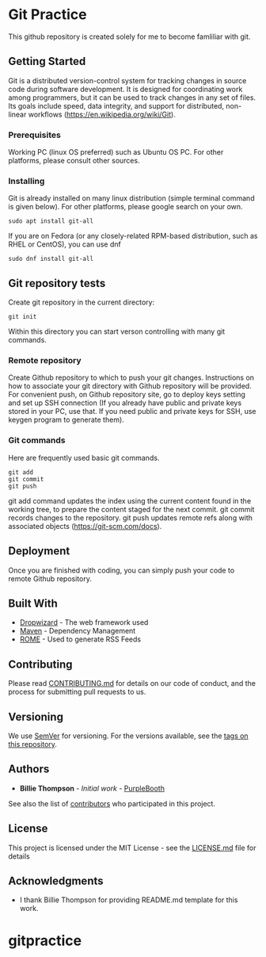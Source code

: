 # Git Practice 

This github repository is created solely for me to become famliliar with git. 

## Getting Started

Git is a distributed version-control system for tracking changes in source code during software development. It is designed for coordinating work among programmers, but it can be used to track changes in any set of files. Its goals include speed, data integrity, and support for distributed, non-linear workflows (https://en.wikipedia.org/wiki/Git).

### Prerequisites

Working PC (linux OS preferred) such as Ubuntu OS PC. For other platforms, please consult other sources.

### Installing

Git is already installed on many linux distribution (simple terminal command is given below). For other platforms, please google search on your own. 
```
sudo apt install git-all
```

If you are on Fedora (or any closely-related RPM-based distribution, such as RHEL or CentOS), you can use dnf
```
sudo dnf install git-all
```

## Git repository tests 

Create git repository in the current directory:
```
git init
```

Within this directory you can start verson controlling with many git commands.

### Remote repository 

Create Github repository to which to push your git changes. Instructions on how to associate your git directory with Github repository will be provided. For convenient push, on Github repository site, go to deploy keys setting and set up SSH connection (If you already have public and private keys stored in your PC, use that. If you need public and private keys for SSH, use keygen program to generate them).

### Git commands 

Here are frequently used basic git commands. 
```
git add
git commit
git push
```

git add command updates the index using the current content found in the working tree, to prepare the content staged for the next commit. git commit records changes to the repository. git push updates remote refs along with associated objects (https://git-scm.com/docs).

## Deployment

Once you are finished with coding, you can simply push your code to remote Github repository.

## Built With

* [Dropwizard](http://www.dropwizard.io/1.0.2/docs/) - The web framework used
* [Maven](https://maven.apache.org/) - Dependency Management
* [ROME](https://rometools.github.io/rome/) - Used to generate RSS Feeds

## Contributing

Please read [CONTRIBUTING.md](https://gist.github.com/PurpleBooth/b24679402957c63ec426) for details on our code of conduct, and the process for submitting pull requests to us.

## Versioning

We use [SemVer](http://semver.org/) for versioning. For the versions available, see the [tags on this repository](https://github.com/your/project/tags). 

## Authors

* **Billie Thompson** - *Initial work* - [PurpleBooth](https://github.com/PurpleBooth)

See also the list of [contributors](https://github.com/your/project/contributors) who participated in this project.

## License

This project is licensed under the MIT License - see the [LICENSE.md](LICENSE.md) file for details

## Acknowledgments

* I thank Billie Thompson for providing README.md template for this work.

# gitpractice
